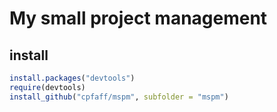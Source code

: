 # My small project management

## install

```r
install.packages("devtools")
require(devtools)
install_github("cpfaff/mspm", subfolder = "mspm")
```
